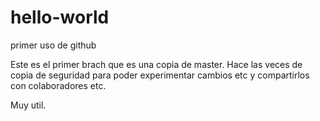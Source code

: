 # hello-world
primer uso de github


Este es el primer brach que es una copia de master. Hace las veces de copia de seguridad para poder experimentar cambios etc y 
compartirlos con colaboradores etc. 

Muy util.
